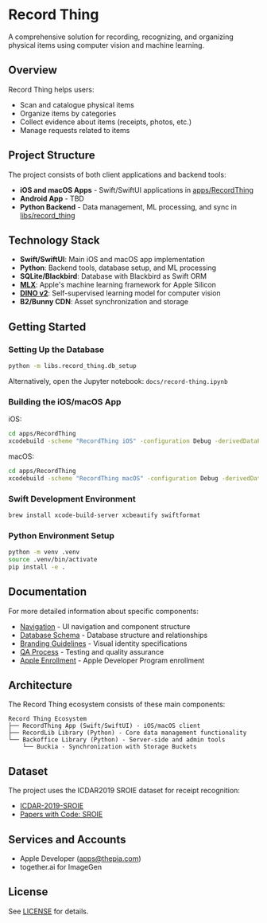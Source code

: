 # Record Thing

A comprehensive solution for recording, recognizing, and organizing physical items using computer vision and machine learning.

## Overview

Record Thing helps users:

- Scan and catalogue physical items
- Organize items by categories
- Collect evidence about items (receipts, photos, etc.)
- Manage requests related to items

## Project Structure

The project consists of both client applications and backend tools:

- **iOS and macOS Apps** - Swift/SwiftUI applications in [apps/RecordThing](apps/RecordThing)
- **Android App** - TBD
- **Python Backend** - Data management, ML processing, and sync in [libs/record_thing](libs/record_thing)

## Technology Stack

- **Swift/SwiftUI**: Main iOS and macOS app implementation
- **Python**: Backend tools, database setup, and ML processing
- **SQLite/Blackbird**: Database with Blackbird as Swift ORM
- **[MLX](https://github.com/ml-explore/mlx)**: Apple's machine learning framework for Apple Silicon
- **[DINO v2](https://huggingface.co/mlx-vision/vit_small_patch14_518.dinov2-mlxim)**: Self-supervised learning model for computer vision
- **B2/Bunny CDN**: Asset synchronization and storage

## Getting Started

### Setting Up the Database

```bash
python -m libs.record_thing.db_setup
```

Alternatively, open the Jupyter notebook: `docs/record-thing.ipynb`

### Building the iOS/macOS App

iOS:
```bash
cd apps/RecordThing
xcodebuild -scheme "RecordThing iOS" -configuration Debug -derivedDataPath ./DerivedData -destination "platform=iOS Simulator,name=iPhone 14 Pro"
```

macOS:
```bash
cd apps/RecordThing
xcodebuild -scheme "RecordThing macOS" -configuration Debug -derivedDataPath ./DerivedData
```

### Swift Development Environment

```bash
brew install xcode-build-server xcbeautify swiftformat
```

### Python Environment Setup

```bash
python -m venv .venv
source .venv/bin/activate
pip install -e .
```

## Documentation

For more detailed information about specific components:

- [Navigation](docs/navigation.md) - UI navigation and component structure
- [Database Schema](docs/DATABASE.md) - Database structure and relationships
- [Branding Guidelines](docs/BRANDING.md) - Visual identity specifications
- [QA Process](docs/QA.md) - Testing and quality assurance
- [Apple Enrollment](docs/apple_enrollment.md) - Apple Developer Program enrollment

## Architecture

The Record Thing ecosystem consists of these main components:

```
Record Thing Ecosystem
├── RecordThing App (Swift/SwiftUI) - iOS/macOS client
├── RecordLib Library (Python) - Core data management functionality
└── Backoffice Library (Python) - Server-side and admin tools
    └── Buckia - Synchronization with Storage Buckets
```

## Dataset

The project uses the ICDAR2019 SROIE dataset for receipt recognition:
- [ICDAR-2019-SROIE](https://github.com/zzzDavid/ICDAR-2019-SROIE)
- [Papers with Code: SROIE](https://paperswithcode.com/dataset/sroie)

## Services and Accounts

- Apple Developer (apps@thepia.com)
- together.ai for ImageGen

## License

See [LICENSE](LICENSE) for details.
